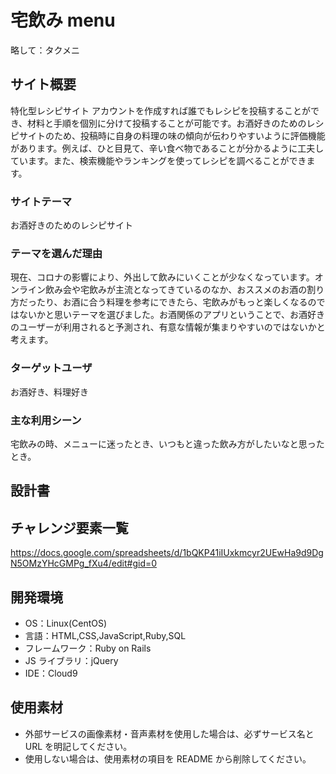 # 宅飲み menu

略して：タクメニ

## サイト概要

特化型レシピサイト
アカウントを作成すれば誰でもレシピを投稿することができ、材料と手順を個別に分けて投稿することが可能です。お酒好きのためのレシピサイトのため、投稿時に自身の料理の味の傾向が伝わりやすいように評価機能があります。例えば、ひと目見て、辛い食べ物であることが分かるように工夫しています。また、検索機能やランキングを使ってレシピを調べることができます。

### サイトテーマ

お酒好きのためのレシピサイト

### テーマを選んだ理由

現在、コロナの影響により、外出して飲みにいくことが少なくなっています。オンライン飲み会や宅飲みが主流となってきているのなか、おススメのお酒の割り方だったり、お酒に合う料理を参考にできたら、宅飲みがもっと楽しくなるのではないかと思いテーマを選びました。お酒関係のアプリということで、お酒好きのユーザーが利用されると予測され、有意な情報が集まりやすいのではないかと考えます。

### ターゲットユーザ

お酒好き、料理好き

### 主な利用シーン

宅飲みの時、メニューに迷ったとき、いつもと違った飲み方がしたいなと思ったとき。

## 設計書

## チャレンジ要素一覧

https://docs.google.com/spreadsheets/d/1bQKP41iIUxkmcyr2UEwHa9d9DgN5OMzYHcGMPg_fXu4/edit#gid=0

## 開発環境

- OS：Linux(CentOS)
- 言語：HTML,CSS,JavaScript,Ruby,SQL
- フレームワーク：Ruby on Rails
- JS ライブラリ：jQuery
- IDE：Cloud9

## 使用素材

- 外部サービスの画像素材・音声素材を使用した場合は、必ずサービス名と URL を明記してください。
- 使用しない場合は、使用素材の項目を README から削除してください。
